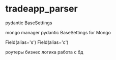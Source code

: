 # tradeapp_parser

pydantic BaseSettings

mongo manager
pydantic BaseSettings for Mongo


Field(alias='s')
Field(alias='с')

роутеры
бизнес логика
работа с бд